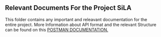 ## Relevant Documents For the Project SiLA

This folder contains any important and releavant documentation for the entire project.
More Information about API format and the relevant Structure can be found on this [POSTMAN DOCUMENTATION.](https://documenter.getpostman.com/view/9941638/2sA3JJ8i8Q)